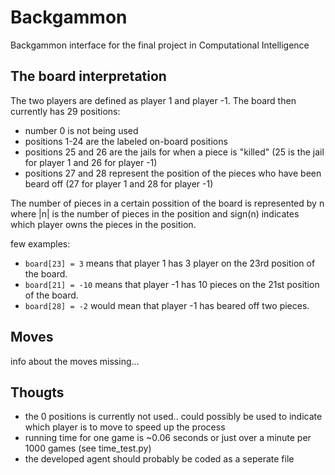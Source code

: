 # Backgammon
Backgammon interface for the final project in Computational Intelligence

## The board interpretation
The two players are defined as player 1 and player -1.
The board then currently has 29 positions:
- number 0 is not being used
- positions 1-24 are the labeled on-board positions
- positions 25 and 26 are the jails for when a piece is "killed" (25 is the jail for player 1 and 26 for player -1)
- positions 27 and 28 represent the position of the pieces who have been beard off (27 for player 1 and 28 for player -1)

The number of pieces in a certain possition of the board is represented by n where |n| is the number of pieces in the 
position and sign(n) indicates which player owns the pieces in the position. 

few examples:
- `board[23] = 3` means that player 1 has 3 player on the 23rd position of the board.
- `board[21] = -10` means that player -1 has 10 pieces on the 21st position of the board.
- `board[28] = -2` would mean that player -1 has beared off two pieces.


## Moves
info about the moves missing...

## Thougts
- the 0 positions is currently not used.. could possibly be used to indicate which player is to move to speed up the process
- running time for one game is ~0.06 seconds or just over a minute per 1000 games (see time_test.py)
- the developed agent should probably be coded as a seperate file
